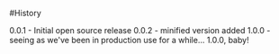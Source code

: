 #History

0.0.1 - Initial open source release
0.0.2 - minified version added
1.0.0 - seeing as we've been in production use for a while... 1.0.0, baby!
